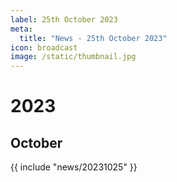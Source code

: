 ```yaml
---
label: 25th October 2023
meta:
  title: "News - 25th October 2023"
icon: broadcast
image: /static/thumbnail.jpg
---
```


# 2023
## October

{{ include "news/20231025" }}